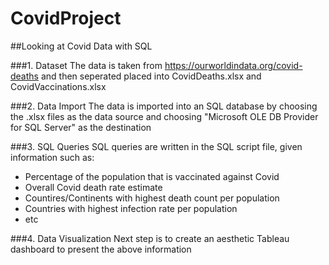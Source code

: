 # CovidProject
##Looking at Covid Data with SQL

###1. Dataset
The data is taken from https://ourworldindata.org/covid-deaths and then seperated placed into CovidDeaths.xlsx and CovidVaccinations.xlsx

###2. Data Import
The data is imported into an SQL database by choosing the .xlsx files as the data source and choosing "Microsoft OLE DB Provider for SQL Server" as the destination

###3. SQL Queries
SQL queries are written in the SQL script file, given information such as:

* Percentage of the population that is vaccinated against Covid
* Overall Covid death rate estimate
* Countires/Continents with highest death count per population
* Countries with highest infection rate per population
* etc

###4. Data Visualization
Next step is to create an aesthetic Tableau dashboard to present the above information

